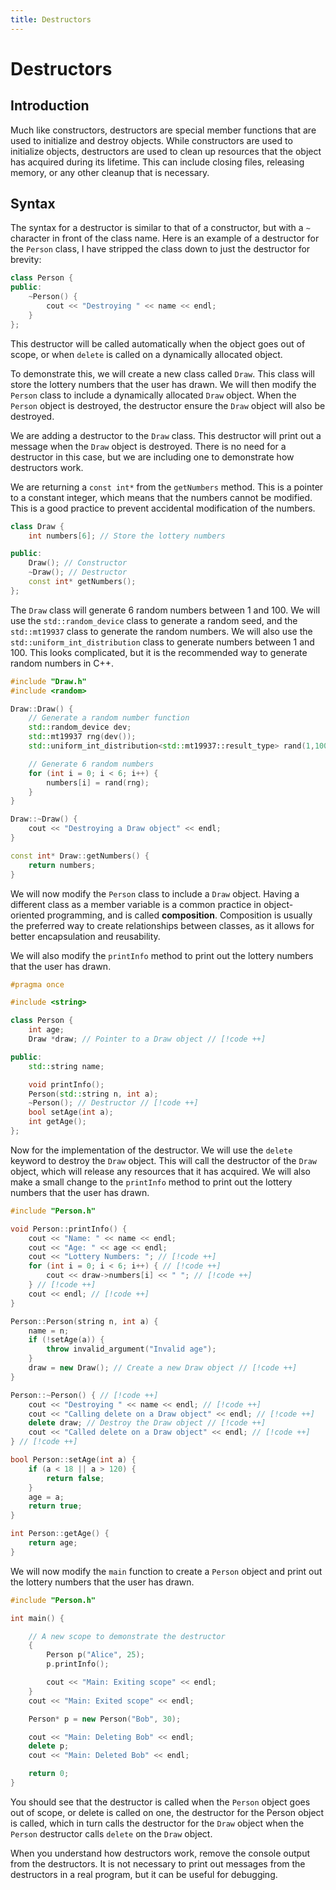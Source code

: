 ```yaml
---
title: Destructors
---
```


# Destructors

## Introduction

Much like constructors, destructors are special member functions that are used to initialize and destroy objects. While constructors are used to initialize objects, destructors are used to clean up resources that the object has acquired during its lifetime. This can include closing files, releasing memory, or any other cleanup that is necessary.

## Syntax

The syntax for a destructor is similar to that of a constructor, but with a `~` character in front of the class name. Here is an example of a destructor for the `Person` class, I have stripped the class down to just the destructor for brevity:

```cpp
class Person {
public:
    ~Person() {
        cout << "Destroying " << name << endl;
    }
};
```

This destructor will be called automatically when the object goes out of scope, or when `delete` is called on a dynamically allocated object.

To demonstrate this, we will create a new class called `Draw`. This class will store the lottery numbers that the user has drawn. We will then modify the `Person` class to include a dynamically allocated `Draw` object. When the `Person` object is destroyed, the destructor ensure the `Draw` object will also be destroyed.

We are adding a destructor to the `Draw` class. This destructor will print out a message when the `Draw` object is destroyed. There is no need for a destructor in this case, but we are including one to demonstrate how destructors work.

We are returning a `const int*` from the `getNumbers` method. This is a pointer to a constant integer, which means that the numbers cannot be modified. This is a good practice to prevent accidental modification of the numbers.

```cpp Draw.cpp A:Draw.h Person.cpp Person.h
class Draw {
    int numbers[6]; // Store the lottery numbers

public:
    Draw(); // Constructor
    ~Draw(); // Destructor
    const int* getNumbers();
};
```

The `Draw` class will generate 6 random numbers between 1 and 100. We will use the `std::random_device` class to generate a random seed, and the `std::mt19937` class to generate the random numbers. We will also use the `std::uniform_int_distribution` class to generate numbers between 1 and 100. This looks complicated, but it is the recommended way to generate random numbers in C++.

```cpp A:Draw.cpp Draw.h Person.cpp Person.h
#include "Draw.h"
#include <random>

Draw::Draw() {
    // Generate a random number function
    std::random_device dev;
    std::mt19937 rng(dev());
    std::uniform_int_distribution<std::mt19937::result_type> rand(1,100); // distribution in range [1, 100]

    // Generate 6 random numbers
    for (int i = 0; i < 6; i++) {
        numbers[i] = rand(rng);
    }
}

Draw::~Draw() {
    cout << "Destroying a Draw object" << endl;
}

const int* Draw::getNumbers() {
    return numbers;
}
```

We will now modify the `Person` class to include a `Draw` object. Having a different class as a member variable is a common practice in object-oriented programming, and is called **composition**. Composition is usually the preferred way to create relationships between classes, as it allows for better encapsulation and reusability.

We will also modify the `printInfo` method to print out the lottery numbers that the user has drawn.

```cpp Draw.cpp Draw.h Person.cpp A:Person.h
#pragma once

#include <string>

class Person {
    int age;
    Draw *draw; // Pointer to a Draw object // [!code ++]

public:
    std::string name;

    void printInfo();
    Person(std::string n, int a);
    ~Person(); // Destructor // [!code ++]
    bool setAge(int a);
    int getAge();
};
```

Now for the implementation of the destructor. We will use the `delete` keyword to destroy the `Draw` object. This will call the destructor of the `Draw` object, which will release any resources that it has acquired. We will also make a small change to the `printInfo` method to print out the lottery numbers that the user has drawn.

```cpp Draw.cpp Draw.h A:Person.cpp Person.h
#include "Person.h"

void Person::printInfo() {
    cout << "Name: " << name << endl;
    cout << "Age: " << age << endl;
    cout << "Lottery Numbers: "; // [!code ++]
    for (int i = 0; i < 6; i++) { // [!code ++]
        cout << draw->numbers[i] << " "; // [!code ++]
    } // [!code ++]
    cout << endl; // [!code ++]
}

Person::Person(string n, int a) {
    name = n;
    if (!setAge(a)) {
        throw invalid_argument("Invalid age");
    }
    draw = new Draw(); // Create a new Draw object // [!code ++]
}

Person::~Person() { // [!code ++]
    cout << "Destroying " << name << endl; // [!code ++]
    cout << "Calling delete on a Draw object" << endl; // [!code ++]
    delete draw; // Destroy the Draw object // [!code ++]
    cout << "Called delete on a Draw object" << endl; // [!code ++]
} // [!code ++]

bool Person::setAge(int a) {
    if (a < 18 || a > 120) {
        return false;
    }
    age = a;
    return true;
}

int Person::getAge() {
    return age;
}
```

We will now modify the `main` function to create a `Person` object and print out the lottery numbers that the user has drawn.

```cpp Draw.cpp Person.cpp A:main
#include "Person.h"

int main() {

    // A new scope to demonstrate the destructor
    {
        Person p("Alice", 25);
        p.printInfo();

        cout << "Main: Exiting scope" << endl;
    }
    cout << "Main: Exited scope" << endl;

    Person* p = new Person("Bob", 30);

    cout << "Main: Deleting Bob" << endl;
    delete p;
    cout << "Main: Deleted Bob" << endl;

    return 0;
}
```

You should see that the destructor is called when the `Person` object goes out of scope, or delete is called on one, the destructor for the Person object is called, which in turn calls the destructor for the `Draw` object when the `Person` destructor calls `delete` on the `Draw` object.

When you understand how destructors work, remove the console output from the destructors. It is not necessary to print out messages from the destructors in a real program, but it can be useful for debugging.
